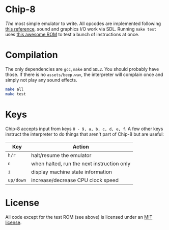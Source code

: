 # Chip-8
_The_ most simple emulator to write. All opcodes are implemented following [this reference](http://devernay.free.fr/hacks/chip8/chip8def.htm), sound and graphics I/O work via SDL. Running `make test` uses [this awesome ROM](https://github.com/corax89/chip8-test-rom) to test a bunch of instructions at once.

# Compilation
The only dependencies are `gcc`, `make` and `SDL2`. You should probably have those. If there is no `assets/beep.wav`, the interpreter will complain once and simply not play any sound effects.

```bash
make all
make test
```

# Keys
Chip-8 accepts input from keys `0 - 9, a, b, c, d, e, f`. A few other keys instruct the interpreter to do things that aren't part of Chip-8 but are useful:

| Key       | Action                                     |
| --------- | ------------------------------------------ |
| `h/r`     | halt/resume the emulator                   |
| `n`       | when halted, run the next instruction only |
| `i`       | display machine state information          |
| `up/down` | increase/decrease CPU clock speed          |

# License
All code except for the test ROM (see above) is licensed under an [MIT license](./LICENSE.md).
